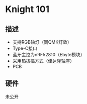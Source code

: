 # Knight 101 

## 描述

- 支持RGB轴灯（同QMK灯效）
- Type-C接口
- 蓝牙主控为nRF52810（Ebyte模块）
- 采用热拔插方式（佳达隆轴座）
- PCB

## 硬件

未公开

